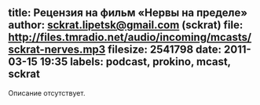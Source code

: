 title: Рецензия на фильм «Нервы на пределе»
author: sckrat.lipetsk@gmail.com (sckrat)
file: http://files.tmradio.net/audio/incoming/mcasts/sckrat-nerves.mp3
filesize: 2541798
date: 2011-03-15 19:35
labels: podcast, prokino, mcast, sckrat
---
Описание отсутствует.
